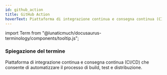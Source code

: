 ```yaml
---
id: github_action
title: GitHub Action
hoverText: Piattaforma di integrazione continua e consegna continua (CI/CD) che consente di automatizzare il processo di build, test e distribuzione.
---
```


<!-- ::: {.no-export} -->

import Term from "@lunaticmuch/docusaurus-terminology/components/tooltip.js";

<!-- ::: -->


### Spiegazione del termine

Piattaforma di integrazione continua e consegna continua (CI/CD) che consente di automatizzare il <Term popup="Insieme di attività correlate e coese che trasformano bisogni in prodotti, secondo regole definite e consumando risorse." reference="/docs/RTB/Termini/Processo">processo</Term> di build, <Term popup="Prove effettuate per controllare il funzionamento di un prodotto software con l'obiettivo di trovare possibili anomalie." reference="/docs/RTB/Termini/Test">test</Term> e distribuzione.
